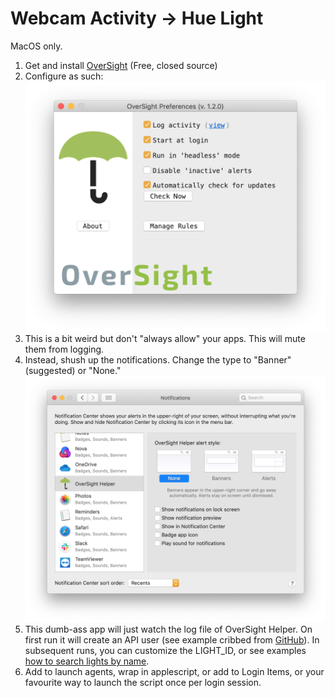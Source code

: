 # Webcam Activity → Hue Light

MacOS only.

1. Get and install [OverSight](https://objective-see.com/products/oversight.html) (Free, closed source)
2. Configure as such:
   ![oversight-config](readme_images/oversight-config.png)
3. This is a bit weird but don't "always allow" your apps. This will mute them from logging.
4. Instead, shush up the notifications. Change the type to "Banner" (suggested) or "None."
   ![oversight-notifications](readme_images/oversight-notifications.png)
5. This dumb-ass app will just watch the log file of OverSight Helper. On first run it will create an API user (see example cribbed from [GitHub](https://github.com/peter-murray/node-hue-api/blob/master/examples/v3/discoverAndCreateUserScript.js)). In subsequent runs, you can customize the LIGHT_ID, or see examples [how to search lights by name](https://github.com/peter-murray/node-hue-api/blob/master/examples/v3/lights/getLightByName.js).
6. Add to launch agents, wrap in applescript, or add to Login Items, or your favourite way to launch the script once per login session.

